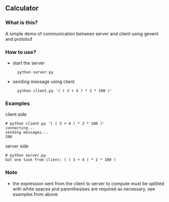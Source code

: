 ## Calculator

### What is this?
A simple demo of communication between server and client using gevent and protobuf
### How to use?
- start the server

    	python server.py
- sending message using client

   		python client.py '( ( 3 + 4 ) * 2 * 100 )'

### Examples

client side

    # python client.py '( ( 3 + 4 ) * 2 * 100 )'
    connecting...
    sending messages...
    200

server side

    # python server.py
    Got one task from client: ( ( 3 + 4 ) * 2 * 100 )

### Note
- the expression sent from the client to server to compute must be splitted with white spaces and parenthesises are required as necessary, see examples from above.
